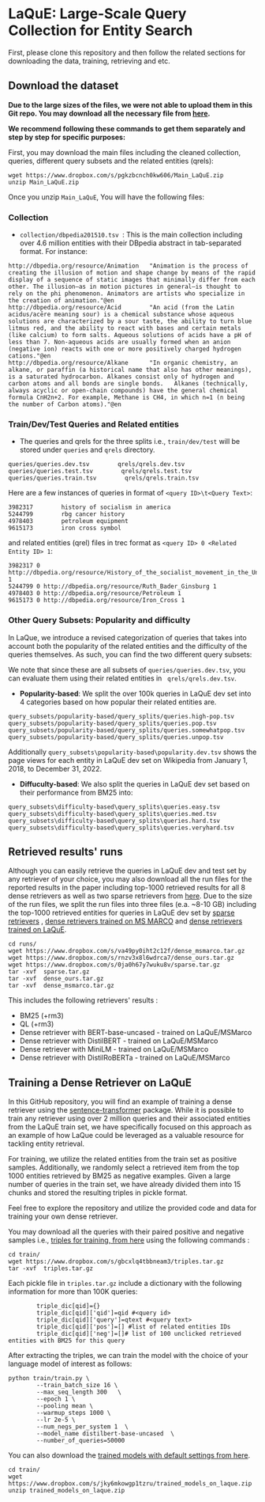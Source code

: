 # LaQuE: Large-Scale Query Collection for Entity Search

First, please clone this repository and then follow the related sections for downloading the data, training, retrieving and etc.  

## Download the dataset
**Due to the large sizes of the files, we were not able to upload them in this Git repo. You may download all the necessary file from [here](https://www.dropbox.com/scl/fo/baib3l6cftkem1zhfj3oa/h?dl=0&rlkey=6vceu03w24iw7a6zvqtnki4gn).**

**We recommend following these commands to get them separately and step by step for specific purposes:**

First, you may download the main files including the cleaned collection, queries, different query subsets and the related entities (qrels):

```
wget https://www.dropbox.com/s/pgkzbcnch0kw606/Main_LaQuE.zip
unzip Main_LaQuE.zip
```

Once you unzip ```Main_LaQuE```, You will have the following files:

### Collection

- ```collection/dbpedia201510.tsv ```: This is the main collection including over 4.6 million entities with their DBpedia abstract in tab-separated format. 
For instance:

```
http://dbpedia.org/resource/Animation   "Animation is the process of creating the illusion of motion and shape change by means of the rapid display of a sequence of static images that minimally differ from each other. The illusion—as in motion pictures in general—is thought to rely on the phi phenomenon. Animators are artists who specialize in the creation of animation."@en
http://dbpedia.org/resource/Acid        "An acid (from the Latin acidus/acēre meaning sour) is a chemical substance whose aqueous solutions are characterized by a sour taste, the ability to turn blue litmus red, and the ability to react with bases and certain metals (like calcium) to form salts. Aqueous solutions of acids have a pH of less than 7. Non-aqueous acids are usually formed when an anion (negative ion) reacts with one or more positively charged hydrogen cations."@en
http://dbpedia.org/resource/Alkane      "In organic chemistry, an alkane, or paraffin (a historical name that also has other meanings), is a saturated hydrocarbon. Alkanes consist only of hydrogen and carbon atoms and all bonds are single bonds.   Alkanes (technically, always acyclic or open-chain compounds) have the general chemical formula CnH2n+2. For example, Methane is CH4, in which n=1 (n being the number of Carbon atoms)."@en
```

### Train/Dev/Test Queries and Related entities

- The queries and qrels for the three splits i.e., ```train/dev/test``` will be stored under ```queries``` and ```qrels``` directory.
```
queries/queries.dev.tsv        qrels/qrels.dev.tsv
queries/queries.test.tsv        qrels/qrels.test.tsv
queries/queries.train.tsv        qrels/qrels.train.tsv
```

Here are a few instances of queries in format of ```<query ID>\t<Query Text>```:

```
3982317        history of socialism in america
5244799        rbg cancer history
4978403        petroleum equipment
9615173        iron cross symbol
```

and related entities (qrel) files in trec format as ```<query ID> 0 <Related Entity ID> 1```: 

```
3982317 0 http://dbpedia.org/resource/History_of_the_socialist_movement_in_the_United_States 1
5244799 0 http://dbpedia.org/resource/Ruth_Bader_Ginsburg 1
4978403 0 http://dbpedia.org/resource/Petroleum 1
9615173 0 http://dbpedia.org/resource/Iron_Cross 1
```

### Other Query Subsets: Popularity and difficulty
In LaQue, we introduce a revised categorization of queries that takes into account both the popularity of the related entities and the difficulty of the queries themselves.
As such, you can find the two different query subsets:

We note that since these are all subsets of ```queries/queries.dev.tsv```, you can evaluate them using their related entities in ``` qrels/qrels.dev.tsv```. 

- **Popularity-based**: We split the over 100k queries in LaQuE dev set into 4 categories based on how popular their related entities are.  
```
query_subsets/popularity-based/query_splits/queries.high-pop.tsv
query_subsets/popularity-based/query_splits/queries.pop.tsv
query_subsets/popularity-based/query_splits/queries.somewhatpop.tsv
query_subsets/popularity-based/query_splits/queries.unpop.tsv
```

Additionally ```query_subsets\popularity-based\popularity.dev.tsv``` shows the page views for each entity in LaQuE dev set on Wikipedia from January 1, 2018, to December 31, 2022.


- **Diffuculty-based**: We also split the queries in LaQuE dev set based on their performance from BM25 into:

```
query_subsets\difficulty-based\query_splits\queries.easy.tsv
query_subsets\difficulty-based\query_splits\queries.med.tsv
query_subsets\difficulty-based\query_splits\queries.hard.tsv
query_subsets\difficulty-based\query_splits\queries.veryhard.tsv
```


## Retrieved results' runs

Although you can easily retrieve the queries in LaQuE dev and test set by any retriever of your choice, you may also download all the run files for the reported results in the paper including top-1000 retrieved results for all 8 dense retrievers as well as two sparse retrievers from [here](https://www.dropbox.com/scl/fo/mfnjbv7l9rjhtjjjmyghe/h?dl=0&rlkey=r08vblx0vaozxqtzdz5zj11qg). Due to the size of the run files, we split the run files into three files (e.a. ~8-10 GB) including the top-1000 retrieved entities for queries in LaQuE dev set by 
[sparse retrievers](https://www.dropbox.com/s/0ja0h67y7wuku8v/sparse.tar.gz?dl=0)
, [dense retrievers trained on MS MARCO](https://www.dropbox.com/s/va49py0iht2c12f/dense_msmarco.tar.gz?dl=0)
and [dense retrievers trained on LaQuE]().

```
cd runs/
wget https://www.dropbox.com/s/va49py0iht2c12f/dense_msmarco.tar.gz
wget https://www.dropbox.com/s/rnzv3x8l6wdrca7/dense_ours.tar.gz
wget https://www.dropbox.com/s/0ja0h67y7wuku8v/sparse.tar.gz
tar -xvf  sparse.tar.gz
tar -xvf  dense_ours.tar.gz
tar -xvf  dense_msmarco.tar.gz
```

This includes the following retrievers' results :
- BM25 (+rm3)
- QL (+rm3)
- Dense retriever with BERT-base-uncased - trained on LaQuE/MSMarco
- Dense retriever with DistilBERT - trained on LaQuE/MSMarco
- Dense retriever with MiniLM - trained on LaQuE/MSMarco
- Dense retriever with DistilRoBERTa - trained on LaQuE/MSMarco

## Training a Dense Retriever on LaQuE

In this GitHub repository, you will find an example of training a dense retriever using the [sentence-transformer](https://www.sbert.net/docs/pretrained-models/msmarco-v3.html) package. While it is possible to train any retriever using over 2 million queries and their associated entities from the LaQuE train set, we have specifically focused on this approach as an example of how LaQue could be leveraged as a valuable resource for tackling entity retrieval.

For training, we utilize the related entities from the train set as positive samples. Additionally, we randomly select a retrieved item from the top 1000 entities retrieved by BM25 as negative examples. Given a large number of queries in the train set, we have already divided them into 15 chunks and stored the resulting triples in pickle format.

Feel free to explore the repository and utilize the provided code and data for training your own dense retriever.

You may download all the queries with their paired positive and negative samples i.e., [triples for training, from here](https://www.dropbox.com/s/gbcxlq4tbbneam3/triples.tar.gz) using the following commands :

```
cd train/
wget https://www.dropbox.com/s/gbcxlq4tbbneam3/triples.tar.gz
tar -xvf  triples.tar.gz
```

Each pickle file in ```triples.tar.gz``` include a dictionary with the following information for more than 100K queries:

```
        triple_dic[qid]={}
        triple_dic[qid]['qid']=qid #<query id>
        triple_dic[qid]['query']=qtext #<query text>
        triple_dic[qid]['pos']=[] #list of related entities IDs
        triple_dic[qid]['neg']=[]# list of 100 unclicked retrieved entities with BM25 for this query 
```

After extracting the triples, we can train the model with the choice of your language model of interest as follows:
```
python train/train.py \
        --train_batch_size 16 \
        --max_seq_length 300   \
        --epoch 1 \
        --pooling mean \
        --warmup_steps 1000 \
        --lr 2e-5 \
        --num_negs_per_system 1  \
        --model_name distilbert-base-uncased  \
        --number_of_queries=50000  
```

You can also download the [trained models with default settings from here]().
```
cd train/
wget https://www.dropbox.com/s/jky6mkowgp1tzru/trained_models_on_laque.zip
unzip trained_models_on_laque.zip
```
